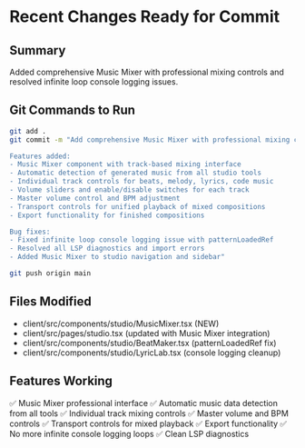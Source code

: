 # Recent Changes Ready for Commit

## Summary
Added comprehensive Music Mixer with professional mixing controls and resolved infinite loop console logging issues.

## Git Commands to Run
```bash
git add .
git commit -m "Add comprehensive Music Mixer with professional mixing controls

Features added:
- Music Mixer component with track-based mixing interface  
- Automatic detection of generated music from all studio tools
- Individual track controls for beats, melody, lyrics, code music
- Volume sliders and enable/disable switches for each track
- Master volume control and BPM adjustment
- Transport controls for unified playback of mixed compositions
- Export functionality for finished compositions

Bug fixes:
- Fixed infinite loop console logging issue with patternLoadedRef
- Resolved all LSP diagnostics and import errors
- Added Music Mixer to studio navigation and sidebar"

git push origin main
```

## Files Modified
- client/src/components/studio/MusicMixer.tsx (NEW)
- client/src/pages/studio.tsx (updated with Music Mixer integration)
- client/src/components/studio/BeatMaker.tsx (patternLoadedRef fix)
- client/src/components/studio/LyricLab.tsx (console logging cleanup)

## Features Working
✅ Music Mixer professional interface
✅ Automatic music data detection from all tools
✅ Individual track mixing controls
✅ Master volume and BPM controls
✅ Transport controls for mixed playback
✅ Export functionality
✅ No more infinite console logging loops
✅ Clean LSP diagnostics